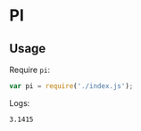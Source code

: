 # PI

## Usage

Require `pi`:

```javascript
var pi = require('./index.js');
```

Logs:

```text
3.1415
```
